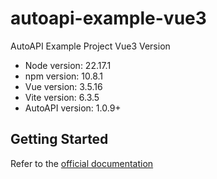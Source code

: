 # autoapi-example-vue3

AutoAPI Example Project Vue3 Version

- Node version: 22.17.1
- npm version: 10.8.1
- Vue version: 3.5.16
- Vite version: 6.3.5
- AutoAPI version: 1.0.9+

## Getting Started

Refer to the [official documentation](https://apisorcery.com/)
